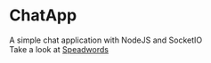 # ChatApp
A simple chat application with NodeJS and SocketIO\
Take a look at [Speadwords](https://spreadwords.herokuapp.com)
